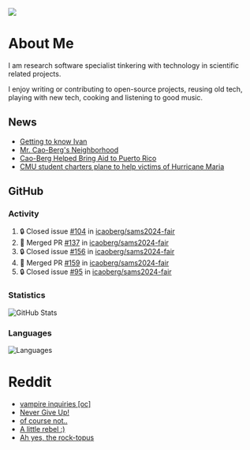 ![](https://komarev.com/ghpvc/?username=icaoberg)

# About Me
I am research software specialist tinkering with technology in scientific related projects.

I enjoy writing or contributing to open-source projects, reusing old tech, playing with new tech, cooking and listening to good music.

## News
* [Getting to know Ivan](https://www.psc.edu/ivan-inside-psc-spotlight-2/)
* [Mr. Cao-Berg's Neighborhood](https://www.cmu.edu/engage/about-us/news/alumni/profile-cao-berg.html)
* [Cao-Berg Helped Bring Aid to Puerto Rico](https://www.cmu.edu/piper/news/archives/2018/february/ivan-cao-berg.html)
* [CMU student charters plane to help victims of Hurricane Maria](http://thetartan.org/2017/10/30/news/puerto-rico-aid)

## GitHub
### Activity
<!--START_SECTION:activity-->
1. 🔒 Closed issue [#104](https://github.com/icaoberg/sams2024-fair/issues/104) in [icaoberg/sams2024-fair](https://github.com/icaoberg/sams2024-fair)
2. 🎉 Merged PR [#137](https://github.com/icaoberg/sams2024-fair/pull/137) in [icaoberg/sams2024-fair](https://github.com/icaoberg/sams2024-fair)
3. 🔒 Closed issue [#156](https://github.com/icaoberg/sams2024-fair/issues/156) in [icaoberg/sams2024-fair](https://github.com/icaoberg/sams2024-fair)
4. 🎉 Merged PR [#159](https://github.com/icaoberg/sams2024-fair/pull/159) in [icaoberg/sams2024-fair](https://github.com/icaoberg/sams2024-fair)
5. 🔒 Closed issue [#95](https://github.com/icaoberg/sams2024-fair/issues/95) in [icaoberg/sams2024-fair](https://github.com/icaoberg/sams2024-fair)
<!--END_SECTION:activity-->

### Statistics
![GitHub Stats](https://github-readme-stats.vercel.app/api?username=icaoberg&count_private=true&show_icons=true)

### Languages
![Languages](https://github-readme-stats.vercel.app/api/top-langs/?username=icaoberg&show_icons=true&langs_count=10&hide=HTML,C,CSS,M)

# Reddit
<!-- BLOG-POST-LIST:START -->
- [vampire inquiries [oc]](https://www.reddit.com/r/u_icaoberg/comments/1705gy9/vampire_inquiries_oc/)
- [Never Give Up!](https://www.reddit.com/r/u_icaoberg/comments/13mcab5/never_give_up/)
- [of course not..](https://www.reddit.com/r/u_icaoberg/comments/13mc9h5/of_course_not/)
- [A little rebel :&rpar;](https://www.reddit.com/r/u_icaoberg/comments/13mc6yc/a_little_rebel/)
- [Ah yes, the rock-topus](https://www.reddit.com/r/u_icaoberg/comments/13mc4xk/ah_yes_the_rocktopus/)
<!-- BLOG-POST-LIST:END -->
